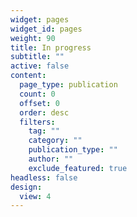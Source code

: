 ```yaml
---
widget: pages
widget_id: pages
weight: 90
title: In progress
subtitle: ""
active: false
content:
  page_type: publication
  count: 0
  offset: 0
  order: desc
  filters:
    tag: ""
    category: ""
    publication_type: ""
    author: ""
    exclude_featured: true
headless: false
design:
  view: 4
---
```

